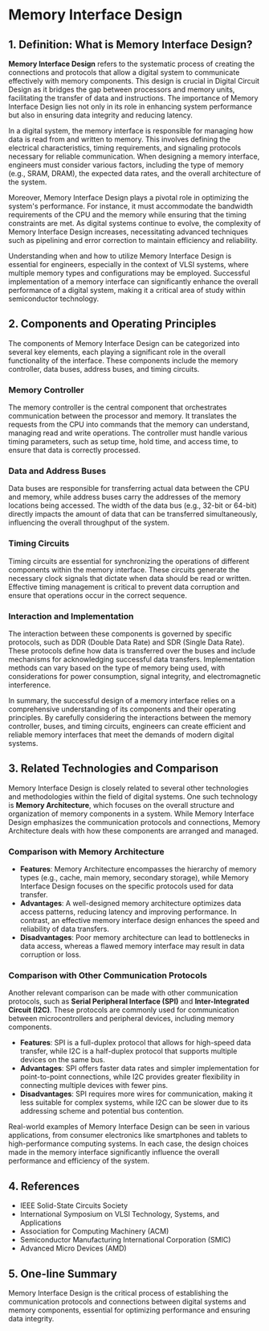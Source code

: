 # Memory Interface Design

## 1. Definition: What is **Memory Interface Design**?
**Memory Interface Design** refers to the systematic process of creating the connections and protocols that allow a digital system to communicate effectively with memory components. This design is crucial in Digital Circuit Design as it bridges the gap between processors and memory units, facilitating the transfer of data and instructions. The importance of Memory Interface Design lies not only in its role in enhancing system performance but also in ensuring data integrity and reducing latency. 

In a digital system, the memory interface is responsible for managing how data is read from and written to memory. This involves defining the electrical characteristics, timing requirements, and signaling protocols necessary for reliable communication. When designing a memory interface, engineers must consider various factors, including the type of memory (e.g., SRAM, DRAM), the expected data rates, and the overall architecture of the system. 

Moreover, Memory Interface Design plays a pivotal role in optimizing the system's performance. For instance, it must accommodate the bandwidth requirements of the CPU and the memory while ensuring that the timing constraints are met. As digital systems continue to evolve, the complexity of Memory Interface Design increases, necessitating advanced techniques such as pipelining and error correction to maintain efficiency and reliability. 

Understanding when and how to utilize Memory Interface Design is essential for engineers, especially in the context of VLSI systems, where multiple memory types and configurations may be employed. Successful implementation of a memory interface can significantly enhance the overall performance of a digital system, making it a critical area of study within semiconductor technology.

## 2. Components and Operating Principles
The components of Memory Interface Design can be categorized into several key elements, each playing a significant role in the overall functionality of the interface. These components include the memory controller, data buses, address buses, and timing circuits. 

### Memory Controller
The memory controller is the central component that orchestrates communication between the processor and memory. It translates the requests from the CPU into commands that the memory can understand, managing read and write operations. The controller must handle various timing parameters, such as setup time, hold time, and access time, to ensure that data is correctly processed.

### Data and Address Buses
Data buses are responsible for transferring actual data between the CPU and memory, while address buses carry the addresses of the memory locations being accessed. The width of the data bus (e.g., 32-bit or 64-bit) directly impacts the amount of data that can be transferred simultaneously, influencing the overall throughput of the system. 

### Timing Circuits
Timing circuits are essential for synchronizing the operations of different components within the memory interface. These circuits generate the necessary clock signals that dictate when data should be read or written. Effective timing management is critical to prevent data corruption and ensure that operations occur in the correct sequence.

### Interaction and Implementation
The interaction between these components is governed by specific protocols, such as DDR (Double Data Rate) and SDR (Single Data Rate). These protocols define how data is transferred over the buses and include mechanisms for acknowledging successful data transfers. Implementation methods can vary based on the type of memory being used, with considerations for power consumption, signal integrity, and electromagnetic interference.

In summary, the successful design of a memory interface relies on a comprehensive understanding of its components and their operating principles. By carefully considering the interactions between the memory controller, buses, and timing circuits, engineers can create efficient and reliable memory interfaces that meet the demands of modern digital systems.

## 3. Related Technologies and Comparison
Memory Interface Design is closely related to several other technologies and methodologies within the field of digital systems. One such technology is **Memory Architecture**, which focuses on the overall structure and organization of memory components in a system. While Memory Interface Design emphasizes the communication protocols and connections, Memory Architecture deals with how these components are arranged and managed.

### Comparison with Memory Architecture
- **Features**: Memory Architecture encompasses the hierarchy of memory types (e.g., cache, main memory, secondary storage), while Memory Interface Design focuses on the specific protocols used for data transfer.
- **Advantages**: A well-designed memory architecture optimizes data access patterns, reducing latency and improving performance. In contrast, an effective memory interface design enhances the speed and reliability of data transfers.
- **Disadvantages**: Poor memory architecture can lead to bottlenecks in data access, whereas a flawed memory interface may result in data corruption or loss.

### Comparison with Other Communication Protocols
Another relevant comparison can be made with other communication protocols, such as **Serial Peripheral Interface (SPI)** and **Inter-Integrated Circuit (I2C)**. These protocols are commonly used for communication between microcontrollers and peripheral devices, including memory components.

- **Features**: SPI is a full-duplex protocol that allows for high-speed data transfer, while I2C is a half-duplex protocol that supports multiple devices on the same bus.
- **Advantages**: SPI offers faster data rates and simpler implementation for point-to-point connections, while I2C provides greater flexibility in connecting multiple devices with fewer pins.
- **Disadvantages**: SPI requires more wires for communication, making it less suitable for complex systems, while I2C can be slower due to its addressing scheme and potential bus contention.

Real-world examples of Memory Interface Design can be seen in various applications, from consumer electronics like smartphones and tablets to high-performance computing systems. In each case, the design choices made in the memory interface significantly influence the overall performance and efficiency of the system.

## 4. References
- IEEE Solid-State Circuits Society
- International Symposium on VLSI Technology, Systems, and Applications
- Association for Computing Machinery (ACM)
- Semiconductor Manufacturing International Corporation (SMIC)
- Advanced Micro Devices (AMD)

## 5. One-line Summary
Memory Interface Design is the critical process of establishing the communication protocols and connections between digital systems and memory components, essential for optimizing performance and ensuring data integrity.
